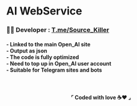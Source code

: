 # AI WebService
<h3>👨‍💻 Developer : <a href='https://T.me/Source_Killer'>T.me/Source_Killer</a></h3>
<h4>
- Linked to the main Open_AI site<br>
- Output as json<br>
- The code is fully optimized<br>
- Need to top up in Open_AI user account<br>
- Suitable for Telegram sites and bots<br>
</h4>
<br>

<h4 align="center">⌜ Coded with love ☕❤ ⌟</h4>
